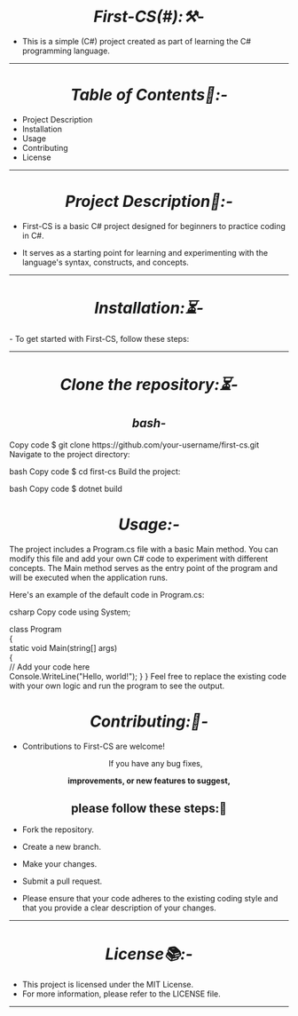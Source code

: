 <br><h1 align="center"><i>First-CS(#):⚒️-</i></h1>

- This is a simple (C#) project created as part of learning the C# programming language.
<hr>
<h1 align="center"><i>Table of Contents📑:-</i></h1>

- Project Description
- Installation
- Usage
- Contributing
- License
 <hr>
<h1 align="center"><i>Project Description📝:-</i></h1>

- First-CS is a basic C# project designed for beginners to practice coding in C#.

- It serves as a starting point for learning and experimenting with the language's syntax, constructs, and concepts.
<hr>
<h1 align="center"><i>Installation:⏳-</i></h1>
- To get started with First-CS, follow these steps:
<hr>
<h1 align="center"><i>Clone the repository:⏳-</i></h1>

<h2 align="center"><i>bash-</i></h2>
Copy code
$ git clone https://github.com/your-username/first-cs.git
Navigate to the project directory:

bash
Copy code
$ cd first-cs
Build the project:

bash
Copy code
$ dotnet build
<h1 align="center"><i>Usage:-</i></h1>
The project includes a Program.cs file with a basic Main method. You can modify this file and add your own C# code to experiment with different concepts. The Main method serves as the entry point of the program and will be executed when the application runs.

Here's an example of the default code in Program.cs:

csharp
Copy code
using System;

class Program<br>
{<br>
    static void Main(string[] args)<br>
    {<br>
        // Add your code here<br>
        Console.WriteLine("Hello, world!");
    }
}
Feel free to replace the existing code with your own logic and run the program to see the output.

<h1 align="center"><i>Contributing:👭-</i></h1>

- Contributions to First-CS are welcome!
  <p align="center"> If you have any bug fixes,</p>
   
 <p align="center"><b>improvements, or new features to suggest, </b></p>
 <h2 align="center">please follow these steps:💫</h2>

- Fork the repository.
- Create a new branch.
- Make your changes.
- Submit a pull request.

- Please ensure that your code adheres to the existing coding style and that you provide a clear description of your changes.
<hr>
<h1 align="center"><i>License📚:-</i></h1>

- This project is licensed under the MIT License.
-  For more information, please refer to the LICENSE file.
<hr>
